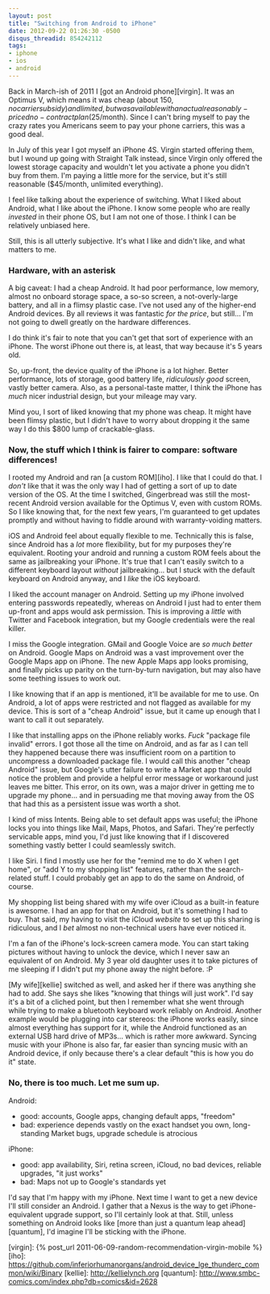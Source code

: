```yaml
---
layout: post
title: "Switching from Android to iPhone"
date: 2012-09-22 01:26:30 -0500
disqus_threadid: 854242112
tags:
- iphone
- ios
- android
---
```


Back in March-ish of 2011 I [got an Android phone][virgin]. It was an Optimus V, which means it was cheap (about $150, no carrier subsidy) and limited, but was available with an actual reasonably-priced no-contract plan ($25/month). Since I can't bring myself to pay the crazy rates you Americans seem to pay your phone carriers, this was a good deal.

In July of this year I got myself an iPhone 4S. Virgin started offering them, but I wound up going with Straight Talk instead, since Virgin only offered the lowest storage capacity and wouldn't let you activate a phone you didn't buy from them. I'm paying a little more for the service, but it's still reasonable ($45/month, unlimited everything).

I feel like talking about the experience of switching. What I liked about Android, what I like about the iPhone. I know some people who are really *invested* in their phone OS, but I am not one of those. I think I can be relatively unbiased here.

Still, this is all utterly subjective. It's what I like and didn't like, and what matters to me.

### Hardware, with an asterisk

A big caveat: I had a cheap Android. It had poor performance, low memory, almost no onboard storage space, a so-so screen, a not-overly-large battery, and all in a flimsy plastic case. I've not used any of the higher-end Android devices. By all reviews it was fantastic *for the price*, but still... I'm not going to dwell greatly on the hardware differences.

I do think it's fair to note that you can't get that sort of experience with an iPhone. The worst iPhone out there is, at least, that way because it's 5 years old.

So, up-front, the device quality of the iPhone is a lot higher. Better performance, lots of storage, good battery life, *ridiculously good* screen, vastly better camera. Also, as a personal-taste matter, I think the iPhone has *much* nicer industrial design, but your mileage may vary.

Mind you, I sort of liked knowing that my phone was cheap. It might have been flimsy plastic, but I didn't have to worry about dropping it the same way I do this $800 lump of crackable-glass.

### Now, the stuff which I think is fairer to compare: software differences!

I rooted my Android and ran [a custom ROM][iho]. I like that I could do that. I *don't* like that it was the only way I had of getting a sort of up to date version of the OS. At the time I switched, Gingerbread was still the most-recent Android version available for the Optimus V, even with custom ROMs. So I like knowing that, for the next few years, I'm guaranteed to get updates promptly and without having to fiddle around with warranty-voiding matters.

iOS and Android feel about equally flexible to me. Technically this is false, since Android has a *lot* more flexibility, but for my purposes they're equivalent. Rooting your android and running a custom ROM feels about the same as jailbreaking your iPhone. It's true that I can't easily switch to a different keyboard layout *without* jailbreaking... but I stuck with the default keyboard on Android anyway, and I *like* the iOS keyboard.

I liked the account manager on Android. Setting up my iPhone involved entering passwords repeatedly, whereas on Android I just had to enter them up-front and apps would ask permission. This is improving a *little* with Twitter and Facebook integration, but my Google credentials were the real killer.

I miss the Google integration. GMail and Google Voice are *so much better* on Android. Google Maps on Android was a vast improvement over the Google Maps app on iPhone. The new Apple Maps app looks promising, and finally picks up parity on the turn-by-turn navigation, but may also have some teething issues to work out.

I like knowing that if an app is mentioned, it'll be available for me to use. On Android, a lot of apps were restricted and not flagged as available for my device. This is sort of a "cheap Android" issue, but it came up enough that I want to call it out separately.

I like that installing apps on the iPhone reliably works. *Fuck* "package file invalid" errors. I got those all the time on Android, and as far as I can tell they happened because there was insufficient room on a partition to uncompress a downloaded package file. I would call this another "cheap Android" issue, but Google's utter failure to write a Market app that could notice the problem and provide a helpful error message or workaround just leaves me bitter. This error, on its own, was a major driver in getting me to upgrade my phone... and in persuading me that moving away from the OS that had this as a persistent issue was worth a shot.

I kind of miss Intents. Being able to set default apps was useful; the iPhone locks you into things like Mail, Maps, Photos, and Safari. They're perfectly servicable apps, mind you, I'd just like knowing that if I discovered something vastly better I could seamlessly switch.

I like Siri. I find I mostly use her for the "remind me to do X when I get home", or "add Y to my shopping list" features, rather than the search-related stuff. I could probably get an app to do the same on Android, of course.

My shopping list being shared with my wife over iCloud as a built-in feature is awesome. I had an app for that on Android, but it's something I had to buy. That said, my having to visit the iCloud *website* to set up this sharing is ridiculous, and I *bet* almost no non-technical users have ever noticed it.

I'm a fan of the iPhone's lock-screen camera mode. You can start taking pictures without having to unlock the device, which I never saw an equivalent of on Android. My 3 year old daughter uses it to take pictures of me sleeping if I didn't put my phone away the night before. :P

[My wife][kellie] switched as well, and asked her if there was anything she had to add. She says she likes "knowing that things will just work". I'd say it's a bit of a cliched point, but then I remember what she went through while trying to make a bluetooth keyboard work reliably on Android. Another example would be plugging into car stereos: the iPhone works easily, since almost everything has support for it, while the Android functioned as an external USB hard drive of MP3s... which is rather more awkward. Syncing music with your iPhone is also far, far easier than syncing music with an Android device, if only because there's a clear default "this is how you do it" state.

### No, there is too much. Let me sum up.

Android:

 * good: accounts, Google apps, changing default apps, "freedom"
 * bad: experience depends vastly on the exact handset you own, long-standing Market bugs, upgrade schedule is atrocious

iPhone:

 * good: app availability, Siri, retina screen, iCloud, no bad devices, reliable upgrades, "it just works"
 * bad: Maps not up to Google's standards yet

I'd say that I'm happy with my iPhone. Next time I want to get a new device I'll still consider an Android. I gather that a Nexus is the way to get iPhone-equivalent upgrade support, so I'll certainly look at that. Still, unless something on Android looks like [more than just a quantum leap ahead][quantum], I'd imagine I'll be sticking with the iPhone.

[virgin]: {% post_url 2011-06-09-random-recommendation-virgin-mobile %}
[iho]: https://github.com/inferiorhumanorgans/android_device_lge_thunderc_common/wiki/Binary
[kellie]: http://kellielynch.org
[quantum]: http://www.smbc-comics.com/index.php?db=comics&id=2628

